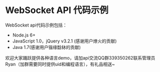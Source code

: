 # WebSocket API 代码示例
WebSocket api代码示例包括：
* Node.js 6+
* JavaScript 1.0，jQuery v3.2.1 (感谢用户燎火的贡献)
* Java 1.7(感谢用户锴缘馠栤的贡献)

欢迎大家踊跃提供各种语言demo，请加api交流QQ群339350262联系管理员Ryan（加群需要同时提供uid和编程语言），有礼品相送~
